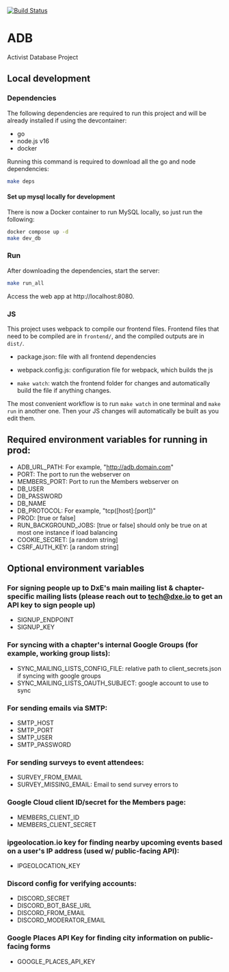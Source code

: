 [![Build Status](https://travis-ci.org/dxe/adb.svg?branch=master)](https://travis-ci.org/dxe/adb)

# ADB

Activist Database Project

## Local development

### Dependencies

The following dependencies are required to run this project and will be already
installed if using the devcontainer:
 * go
 * node.js v16
 * docker

Running this command is required to download all the go and node dependencies:

```bash
make deps
```

#### Set up mysql locally for development

There is now a Docker container to run MySQL locally, so just run the following:

```bash
docker compose up -d
make dev_db
```

### Run

After downloading the dependencies, start the server:

```bash
make run_all
```

Access the web app at http://localhost:8080.

### JS

This project uses webpack to compile our frontend files. Frontend
files that need to be compiled are in `frontend/`, and the compiled
outputs are in `dist/`.

 * package.json: file with all frontend dependencies

 * webpack.config.js: configuration file for webpack, which builds the js

 * `make watch`: watch the frontend folder for changes and
   automatically build the file if anything changes.

The most convenient workflow is to run `make watch` in one terminal
and `make run` in another one. Then your JS changes will automatically
be built as you edit them.

## Required environment variables for running in prod:

- ADB_URL_PATH: For example, "http://adb.domain.com"
- PORT: The port to run the webserver on
- MEMBERS_PORT: Port to run the Members webserver on
- DB_USER
- DB_PASSWORD
- DB_NAME
- DB_PROTOCOL: For example, "tcp([host]:[port])"
- PROD: [true or false]
- RUN_BACKGROUND_JOBS: [true or false] should only be true on at most one instance if load balancing
- COOKIE_SECRET: [a random string]
- CSRF_AUTH_KEY: [a random string]

## Optional environment variables

### For signing people up to DxE's main mailing list & chapter-specific mailing lists (please reach out to tech@dxe.io to get an API key to sign people up)
- SIGNUP_ENDPOINT
- SIGNUP_KEY

### For syncing with a chapter's internal Google Groups (for example, working group lists):
- SYNC_MAILING_LISTS_CONFIG_FILE: relative path to client_secrets.json if syncing with google groups
- SYNC_MAILING_LISTS_OAUTH_SUBJECT: google account to use to sync

### For sending emails via SMTP:
- SMTP_HOST
- SMTP_PORT  
- SMTP_USER
- SMTP_PASSWORD

### For sending surveys to event attendees:
- SURVEY_FROM_EMAIL
- SURVEY_MISSING_EMAIL: Email to send survey errors to

### Google Cloud client ID/secret for the Members page:
- MEMBERS_CLIENT_ID
- MEMBERS_CLIENT_SECRET

### ipgeolocation.io key for finding nearby upcoming events based on a user's IP address (used w/ public-facing API):
- IPGEOLOCATION_KEY

### Discord config for verifying accounts:
- DISCORD_SECRET
- DISCORD_BOT_BASE_URL
- DISCORD_FROM_EMAIL
- DISCORD_MODERATOR_EMAIL

### Google Places API Key for finding city information on public-facing forms
- GOOGLE_PLACES_API_KEY
